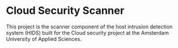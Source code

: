 # Cloud Security Scanner
This project is the scanner component of the host intrusion detection system (HIDS) built for the Cloud security project at the Amsterdam University of Applied Sciences.
